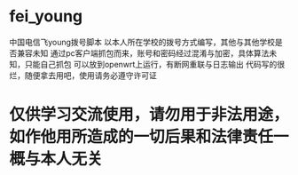 # fei_young
中国电信飞young拨号脚本
以本人所在学校的拨号方式编写，其他与其他学校是否兼容未知
通过pc客户端抓包而来，账号和密码经过混淆与加密，具体算法未知，只能自己抓包
可以放到openwrt上运行，有断网重联与日志输出
代码写的很烂，随便拿去用吧，使用请务必遵守许可证
# 仅供学习交流使用，请勿用于非法用途，如作他用所造成的一切后果和法律责任一概与本人无关
